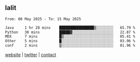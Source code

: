 ## lalit

<!--START_SECTION:waka-->

```txt
From: 08 May 2025 - To: 15 May 2025

Java     1 hr 28 mins    ████████████████▒░░░░░░░░   65.79 %
Python   30 mins         █████▓░░░░░░░░░░░░░░░░░░░   22.87 %
MDX      7 mins          █▒░░░░░░░░░░░░░░░░░░░░░░░   05.41 %
Other    5 mins          █░░░░░░░░░░░░░░░░░░░░░░░░   03.96 %
conf     2 mins          ▒░░░░░░░░░░░░░░░░░░░░░░░░   01.96 %
```

<!--END_SECTION:waka-->

[website](https://lalit.sh) | [twitter](https://x.com/@lalitcodes) | [contact](https://lalit.sh/contact)
